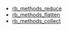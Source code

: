 * [rb_methods_reduce](rb_methods_reduce.md)
* [rb_methods_flatten](rb_methods_flatten.md)
* [rb_methods_collect](rb_methods_collect.md)